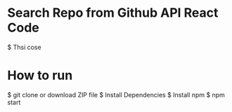 # Search Repo from Github API React Code
$ Thsi cose

# How to run
$ git clone or download ZIP file
$ Install Dependencies
$ Install npm
$ npm start

